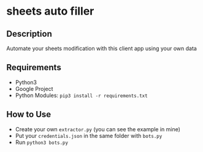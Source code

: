 # sheets auto filler
## Description
Automate your sheets modification with this client app using your own data

## Requirements
- Python3
- Google Project
- Python Modules: `pip3 install -r requirements.txt`

## How to Use
- Create your own `extractor.py` (you can see the example in mine)
- Put your `credentials.json` in the same folder with `bots.py`
- Run `python3 bots.py`
